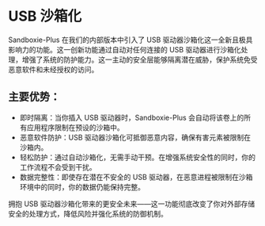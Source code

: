 # USB 沙箱化

Sandboxie-Plus 在我们的内部版本中引入了 USB 驱动器沙箱化这一全新且极具影响力的功能。这一创新功能通过自动对任何连接的 USB 驱动器进行沙箱化处理，增强了系统的防护能力。这一主动的安全层能够隔离潜在威胁，保护系统免受恶意软件和未经授权的访问。

## 主要优势：

- 即时隔离：当你插入 USB 驱动器时，Sandboxie-Plus 会自动将该卷上的所有应用程序限制在预设的沙箱中。
- 恶意软件防护：USB 驱动器沙箱化可抵御恶意内容，确保有害元素被限制在沙箱内。
- 轻松防护：通过自动沙箱化，无需手动干预。在增强系统安全性的同时，你的工作流程不会受到干扰。
- 数据完整性：即使存在潜在不安全的 USB 驱动器，在恶意进程被限制在沙箱环境中的同时，你的数据仍能保持完整。

拥抱 USB 驱动器沙箱化带来的更安全未来——这一功能彻底改变了你对外部存储安全的处理方式，降低风险并强化系统的防御机制。
